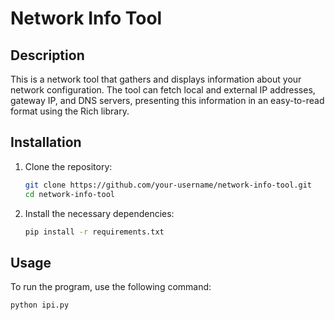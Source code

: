 # Network Info Tool

## Description
This is a network tool that gathers and displays information about your network configuration. The tool can fetch local and external IP addresses, gateway IP, and DNS servers, presenting this information in an easy-to-read format using the Rich library.

## Installation

1. Clone the repository:
    ```bash
    git clone https://github.com/your-username/network-info-tool.git
    cd network-info-tool
    ```

2. Install the necessary dependencies:
    ```bash
    pip install -r requirements.txt
    ```

## Usage
To run the program, use the following command:
```bash
python ipi.py
